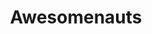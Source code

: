---
title: Awesomenauts
crosslinks:
- Serendipity
- nocontext
- place
- HeroesofNewerth
- keming
- ShadowBan
- AskReddit
- DeadBedrooms
- calmdown
- DonutSteel
---